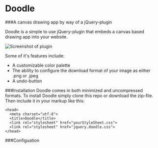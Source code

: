 # Doodle

###A canvas drawing app by way of a jQuery-plugin

Doodle is a simple to use jQuery-plugin that embeds a canvas based drawing app into your website. 

![Screenshot of plugin](http://www.student.bth.se/~edjo14/javascript/kmom07/img/screenshot-small.png)

Some of it's features include:

* A customizable color palette 
* The ability to configure the download format of your image as either .png or .jpeg
* A undo-button

###Installation
Doodle comes in both minimized and uncompressed formats. To install Doodle simply clone this repo or download the zip-file. Then include it in your markup like this:

```The Doodle-CSS should be embeded below your own
<head>
  <meta charset="utf-8">
  <title>Doodle</title>
  <link rel="stylesheet" href="yourStyleSheet.css">
  <link rel="stylesheet" href="jquery.doodle.css">
</head>
```

###Configuation
```  
```